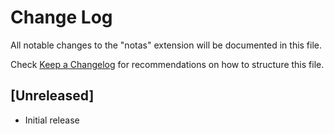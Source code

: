 # Change Log

All notable changes to the "notas" extension will be documented in this file.

Check [Keep a Changelog](http://keepachangelog.com/) for recommendations on how to structure this file.

## [Unreleased]

- Initial release
